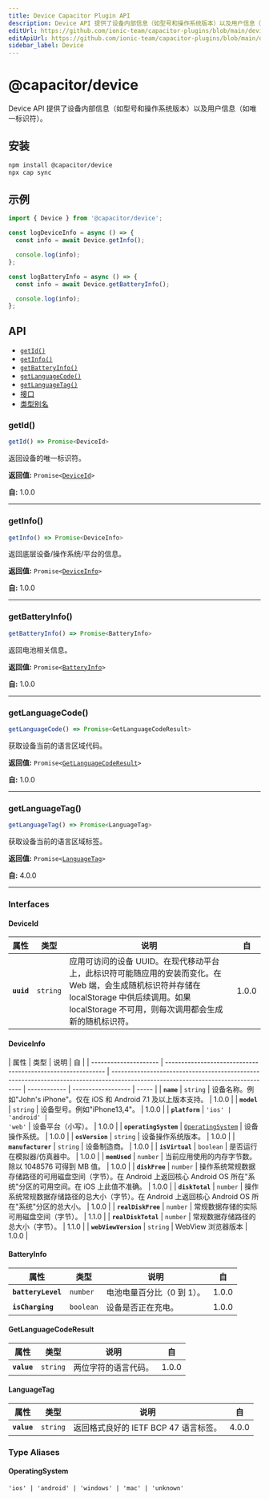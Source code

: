 ```yaml
---
title: Device Capacitor Plugin API
description: Device API 提供了设备内部信息（如型号和操作系统版本）以及用户信息（如唯一标识符）。
editUrl: https://github.com/ionic-team/capacitor-plugins/blob/main/device/README.md
editApiUrl: https://github.com/ionic-team/capacitor-plugins/blob/main/device/src/definitions.ts
sidebar_label: Device
---
```


# @capacitor/device

Device API 提供了设备内部信息（如型号和操作系统版本）以及用户信息（如唯一标识符）。

## 安装

```bash
npm install @capacitor/device
npx cap sync
```

## 示例

```typescript
import { Device } from '@capacitor/device';

const logDeviceInfo = async () => {
  const info = await Device.getInfo();

  console.log(info);
};

const logBatteryInfo = async () => {
  const info = await Device.getBatteryInfo();

  console.log(info);
};
```

## API

<docgen-index>

- [`getId()`](#getid)
- [`getInfo()`](#getinfo)
- [`getBatteryInfo()`](#getbatteryinfo)
- [`getLanguageCode()`](#getlanguagecode)
- [`getLanguageTag()`](#getlanguagetag)
- [接口](#interfaces)
- [类型别名](#type-aliases)

</docgen-index>

<docgen-api>

### getId()

```typescript
getId() => Promise<DeviceId>
```

返回设备的唯一标识符。

**返回值:** <code>Promise&lt;<a href="#deviceid">DeviceId</a>&gt;</code>

**自:** 1.0.0

---

### getInfo()

```typescript
getInfo() => Promise<DeviceInfo>
```

返回底层设备/操作系统/平台的信息。

**返回值:** <code>Promise&lt;<a href="#deviceinfo">DeviceInfo</a>&gt;</code>

**自:** 1.0.0

---

### getBatteryInfo()

```typescript
getBatteryInfo() => Promise<BatteryInfo>
```

返回电池相关信息。

**返回值:** <code>Promise&lt;<a href="#batteryinfo">BatteryInfo</a>&gt;</code>

**自:** 1.0.0

---

### getLanguageCode()

```typescript
getLanguageCode() => Promise<GetLanguageCodeResult>
```

获取设备当前的语言区域代码。

**返回值:** <code>Promise&lt;<a href="#getlanguagecoderesult">GetLanguageCodeResult</a>&gt;</code>

**自:** 1.0.0

---

### getLanguageTag()

```typescript
getLanguageTag() => Promise<LanguageTag>
```

获取设备当前的语言区域标签。

**返回值:** <code>Promise&lt;<a href="#languagetag">LanguageTag</a>&gt;</code>

**自:** 4.0.0

---

### Interfaces

#### DeviceId

| 属性       | 类型                | 说明                                                                                                                                                                                                 | 自    |
| ---------- | ------------------- | ---------------------------------------------------------------------------------------------------------------------------------------------------------------------------------------------------- | ----- |
| **`uuid`** | <code>string</code> | 应用可访问的设备 UUID。在现代移动平台上，此标识符可能随应用的安装而变化。在 Web 端，会生成随机标识符并存储在 localStorage 中供后续调用。如果 localStorage 不可用，则每次调用都会生成新的随机标识符。 | 1.0.0 |

#### DeviceInfo

| 属性                  | 类型                                                        | 说明                                                                                                                             | 自           |
| --------------------- | ----------------------------------------------------------- | -------------------------------------------------------------------------------------------------------------------------------- | ------------ | ------------------ | ----- |
| **`name`**            | <code>string</code>                                         | 设备名称。例如"John's iPhone"。仅在 iOS 和 Android 7.1 及以上版本支持。                                                          | 1.0.0        |
| **`model`**           | <code>string</code>                                         | 设备型号。例如"iPhone13,4"。                                                                                                     | 1.0.0        |
| **`platform`**        | <code>'ios'                                                 | 'android'                                                                                                                        | 'web'</code> | 设备平台（小写）。 | 1.0.0 |
| **`operatingSystem`** | <code><a href="#operatingsystem">OperatingSystem</a></code> | 设备操作系统。                                                                                                                   | 1.0.0        |
| **`osVersion`**       | <code>string</code>                                         | 设备操作系统版本。                                                                                                               | 1.0.0        |
| **`manufacturer`**    | <code>string</code>                                         | 设备制造商。                                                                                                                     | 1.0.0        |
| **`isVirtual`**       | <code>boolean</code>                                        | 是否运行在模拟器/仿真器中。                                                                                                      | 1.0.0        |
| **`memUsed`**         | <code>number</code>                                         | 当前应用使用的内存字节数。除以 1048576 可得到 MB 值。                                                                            | 1.0.0        |
| **`diskFree`**        | <code>number</code>                                         | 操作系统常规数据存储路径的可用磁盘空间（字节）。在 Android 上返回核心 Android OS 所在"系统"分区的可用空间。在 iOS 上此值不准确。 | 1.0.0        |
| **`diskTotal`**       | <code>number</code>                                         | 操作系统常规数据存储路径的总大小（字节）。在 Android 上返回核心 Android OS 所在"系统"分区的总大小。                              | 1.0.0        |
| **`realDiskFree`**    | <code>number</code>                                         | 常规数据存储的实际可用磁盘空间（字节）。                                                                                         | 1.1.0        |
| **`realDiskTotal`**   | <code>number</code>                                         | 常规数据存储路径的总大小（字节）。                                                                                               | 1.1.0        |
| **`webViewVersion`**  | <code>string</code>                                         | WebView 浏览器版本                                                                                                               | 1.0.0        |

#### BatteryInfo

| 属性               | 类型                 | 说明                       | 自    |
| ------------------ | -------------------- | -------------------------- | ----- |
| **`batteryLevel`** | <code>number</code>  | 电池电量百分比（0 到 1）。 | 1.0.0 |
| **`isCharging`**   | <code>boolean</code> | 设备是否正在充电。         | 1.0.0 |

#### GetLanguageCodeResult

| 属性        | 类型                | 说明                 | 自    |
| ----------- | ------------------- | -------------------- | ----- |
| **`value`** | <code>string</code> | 两位字符的语言代码。 | 1.0.0 |

#### LanguageTag

| 属性        | 类型                | 说明                                  | 自    |
| ----------- | ------------------- | ------------------------------------- | ----- |
| **`value`** | <code>string</code> | 返回格式良好的 IETF BCP 47 语言标签。 | 4.0.0 |

### Type Aliases

#### OperatingSystem

<code>'ios' | 'android' | 'windows' | 'mac' | 'unknown'</code>

</docgen-api>
